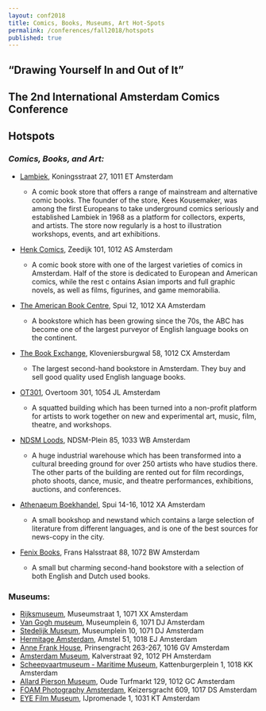 ```yaml
---
layout: conf2018
title: Comics, Books, Museums, Art Hot-Spots
permalink: /conferences/fall2018/hotspots
published: true
---
```


## “Drawing Yourself In and Out of It”  
## The 2nd International Amsterdam Comics Conference

##  Hotspots

### _Comics, Books, and Art:_

* [Lambiek](http://lambiek.net), Koningsstraat 27, 1011 ET
Amsterdam
	* A comic book store that offers a range of mainstream and alternative comic books. The founder of the store, Kees Kousemaker, was among the first Europeans to take underground comics seriously and established Lambiek in 1968 as a platform for collectors, experts, and artists. The store now 
	regularly is a host to illustration workshops, events, and art exhibitions.


* [Henk Comics](http://www.comics.nl), Zeedijk 101, 1012 AS Amsterdam
	* A comic book store with one of the largest varieties of comics in Amsterdam. Half of the store is dedicated to European and American comics, while the rest c
	ontains Asian imports and full graphic novels, as well as films, figurines, and game memorabilia. 


* [The American Book Centre](https://abc.nl), Spui 12, 1012 XA Amsterdam
	* A bookstore which has been growing since the 70s, the ABC has become one of the largest purveyor of English language books on the continent.


* [The Book Exchange](http://bookexchange.nl), Kloveniersburgwal 58, 1012 CX Amsterdam
	* The largest second-hand bookstore in Amsterdam. They buy and sell good quality used English language books.


* [OT301](http://ot301.nl), Overtoom 301, 1054 JL Amsterdam
	* A squatted building which has been turned into a non-profit platform for artists to work together on new and experimental art, music, film, theatre, and workshops.


* [NDSM Loods](http://ndsmloods.nl), NDSM-Plein 85, 1033 WB Amsterdam
	* A huge industrial warehouse which has been transformed into a cultural breeding ground for over 250 artists who have studios there. The other parts of the building are rented out for film recordings, photo shoots, dance, music, and theatre performances, exhibitions, auctions, and conferences.


* [Athenaeum Boekhandel](https://www.athenaeum.nl), Spui 14-16, 1012 XA Amsterdam
	* A small bookshop and newstand which contains a large selection of literature from different languages, and is one of the best sources for news-copy in the city.


* [Fenix Books](http://fenixbooks.com), Frans Halsstraat 88, 1072 BW Amsterdam
	* A small but charming second-hand bookstore with a selection of both English and Dutch used books.


### __Museums:__

* [Rijksmuseum](https://www.rijksmuseum.nl/en), Museumstraat 1, 1071 XX Amsterdam
* [Van Gogh museum](https://www.vangoghmuseum.nl/en), Museumplein 6, 1071 DJ Amsterdam
* [Stedelijk Museum](https://www.stedelijk.nl/en), Museumplein 10, 1071 DJ Amsterdam
* [Hermitage Amsterdam](https://hermitage.nl/nl/), Amstel 51, 1018 EJ Amsterdam
* [Anne Frank House](https://www.annefrank.org/en/), Prinsengracht 263-267, 1016 GV Amsterdam
* [Amsterdam Museum](https://www.amsterdammuseum.nl/), Kalverstraat 92, 1012 PH Amsterdam
* [Scheepvaartmuseum - Maritime Museum](https://www.hetscheepvaartmuseum.com/), Kattenburgerplein 1, 1018 KK Amsterdam
* [Allard Pierson Museum](http://www.allardpiersonmuseum.nl/en), Oude Turfmarkt 129, 1012 GC Amsterdam
* [FOAM Photography Amsterdam](https://www.foam.org/), Keizersgracht 609, 1017 DS Amsterdam
* [EYE Film Museum](https://www.eyefilm.nl/en), IJpromenade 1, 1031 KT Amsterdam
